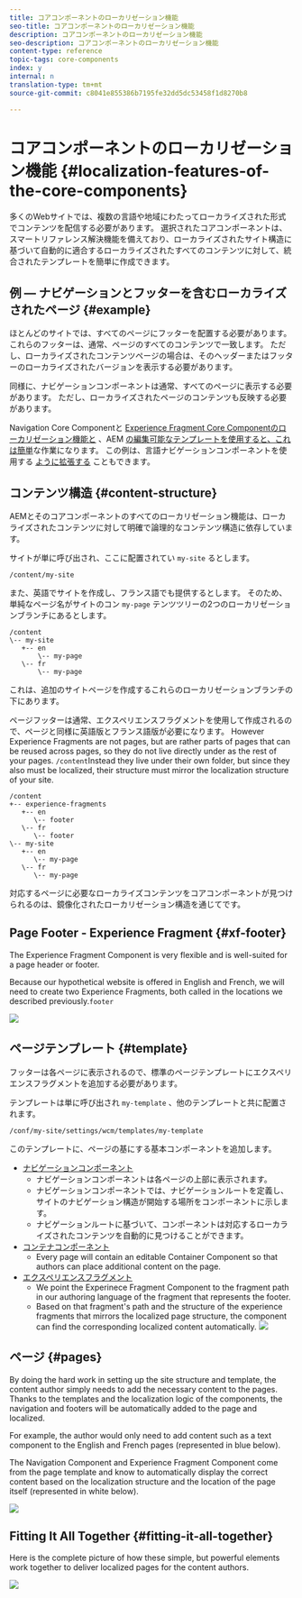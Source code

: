 ```yaml
---
title: コアコンポーネントのローカリゼーション機能
seo-title: コアコンポーネントのローカリゼーション機能
description: コアコンポーネントのローカリゼーション機能
seo-description: コアコンポーネントのローカリゼーション機能
content-type: reference
topic-tags: core-components
index: y
internal: n
translation-type: tm+mt
source-git-commit: c8041e855386b7195fe32dd5dc53458f1d8270b8

---
```



# コアコンポーネントのローカリゼーション機能 {#localization-features-of-the-core-components}

多くのWebサイトでは、複数の言語や地域にわたってローカライズされた形式でコンテンツを配信する必要があります。 選択されたコアコンポーネントは、スマートリファレンス解決機能を備えており、ローカライズされたサイト構造に基づいて自動的に適合するローカライズされたすべてのコンテンツに対して、統合されたテンプレートを簡単に作成できます。

## 例 — ナビゲーションとフッターを含むローカライズされたページ {#example}

ほとんどのサイトでは、すべてのページにフッターを配置する必要があります。 これらのフッターは、通常、ページのすべてのコンテンツで一致します。 ただし、ローカライズされたコンテンツページの場合は、そのヘッダーまたはフッターのローカライズされたバージョンを表示する必要があります。

同様に、ナビゲーションコンポーネントは通常、すべてのページに表示する必要があります。 ただし、ローカライズされたページのコンテンツも反映する必要があります。

Navigation Core Componentと [Experience Fragment Core Componentのローカリゼーション機能と](navigation.md) 、AEM [の編集可能なテンプレートを使用すると、これは簡単](experience-fragment.md)[](https://docs.adobe.com/content/help/en/experience-manager-64/authoring/siteandpage/templates.html)な作業になります。 この例は、言語ナビゲーションコンポーネントを使用する [ように拡張する](language-navigation.md) こともできます。

## コンテンツ構造 {#content-structure}

AEMとそのコアコンポーネントのすべてのローカリゼーション機能は、ローカライズされたコンテンツに対して明確で論理的なコンテンツ構造に依存しています。

サイトが単に呼び出され、ここに配置されてい `my-site` るとします。

```
/content/my-site
```

また、英語でサイトを作成し、フランス語でも提供するとします。 そのため、単純なページ名がサイトのコン `my-page` テンツツリーの2つのローカリゼーションブランチにあるとします。

```
/content
\-- my-site
   +-- en
       \-- my-page
   \-- fr
       \-- my-page
```

これは、追加のサイトページを作成するこれらのローカリゼーションブランチの下にあります。

ページフッターは通常、エクスペリエンスフラグメントを使用して作成されるので、ページと同様に英語版とフランス語版が必要になります。 However Experience Fragments are not pages, but are rather parts of pages that can be reused across pages, so they do not live directly under  as the rest of your pages. `/content`Instead they live under their own folder, but since they also must be localized, their structure must mirror the localization structure of your site.

```
/content
+-- experience-fragments
   +-- en
      \-- footer
   \-- fr
      \-- footer
\-- my-site
   +-- en
      \-- my-page
   \-- fr
      \-- my-page
```

対応するページに必要なローカライズコンテンツをコアコンポーネントが見つけられるのは、鏡像化されたローカリゼーション構造を通じてです。

## Page Footer - Experience Fragment {#xf-footer}

The Experience Fragment Component is very flexible and is well-suited for a page header or footer.

Because our hypothetical website is offered in English and French, we will need to create two Experience Fragments, both called  in the locations we described previously.`footer`[](#content-structure)

![](assets/screen-shot-2019-09-09-11.08.28.png)

## ページテンプレート {#template}

フッターは各ページに表示されるので、標準のページテンプレートにエクスペリエンスフラグメントを追加する必要があります。

テンプレートは単に呼び出され `my-template` 、他のテンプレートと共に配置されます。

```
/conf/my-site/settings/wcm/templates/my-template
```

このテンプレートに、ページの基にする基本コンポーネントを追加します。

* [ナビゲーションコンポーネント](navigation.md)
   * ナビゲーションコンポーネントは各ページの上部に表示されます。
   * ナビゲーションコンポーネントでは、ナビゲーションルートを定義し、サイトのナビゲーション構造が開始する場所をコンポーネントに示します。
   * ナビゲーションルートに基づいて、コンポーネントは対応するローカライズされたコンテンツを自動的に見つけることができます。
* [コンテナコンポーネント](container.md)
   * Every page will contain an editable Container Component so that authors can place additional content on the page.
* [エクスペリエンスフラグメント](experience-fragment.md)
   * We point the Experinece Fragment Component to the fragment path in our authoring language of the fragment that represents the footer.
   * Based on that fragment's path and the structure of the experience fragments that mirrors the localized page structure, the component can find the corresponding localized content automatically.
   ![](assets/screen-shot-2019-09-09-11.20.10.png)

## ページ {#pages}

By doing the hard work in setting up the site structure and template, the content author simply needs to add the necessary content to the pages. Thanks to the templates and the localization logic of the components, the navigation and footers will be automatically added to the page and localized.

For example, the author would only need to add content such as a text component to the English and French pages (represented in blue below).

The Navigation Component and Experience Fragment Component come from the page template and know to automatically display the correct content based on the localization structure and the location of the page itself (represented in white below).

![](assets/screen-shot-2019-09-09-11.22.14.png)

## Fitting It All Together {#fitting-it-all-together}

Here is the complete picture of how these simple, but powerful elements work together to deliver localized pages for the content authors.

![](assets/screen-shot-2019-09-09-11.27.58.png)
